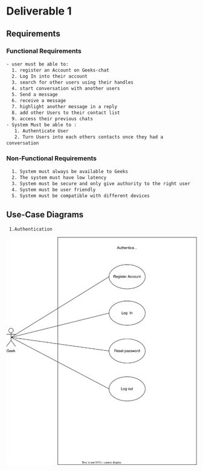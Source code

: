 # Deliverable 1

## Requirements
### Functional Requirements
    - user must be able to: 
      1. register an Account on Geeks-chat
      2. Log In into their account
      3. search for other users using their handles
      4. start conversation with another users
      5. Send a message
      6. receive a message
      7. highlight another message in a reply
      8. add other Users to their contact list
      9. access their previous chats
    - System Must be able to :
       1. Authenticate User
       2. Turn Users into each others contacts once they had a conversation

### Non-Functional Requirements
      1. System must always be available to Geeks
      2. The system must have low latency
      3. System must be secure and only give authority to the right user
      4. System must be user friendly
      5. System must be compatible with different devices

## Use-Case Diagrams
     1.Authentication
![Authentication.drawio.svg](Deliverable1/UsecaseDiagrams/Authentication.drawio.svg)

   
            
